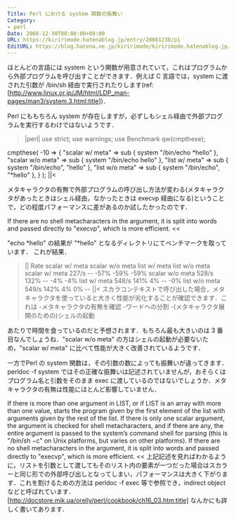 ```yaml
---
Title: Perl における system 関数の振舞い
Category:
- perl
Date: 2008-12-30T00:00:00+09:00
URL: https://kiririmode.hatenablog.jp/entry/20081230/p1
EditURL: https://blog.hatena.ne.jp/kiririmode/kiririmode.hatenablog.jp/atom/entry/8454420450078213680
---
```



ほとんどの言語には system という関数が用意されていて，これはプログラムから外部プログラムを呼び出すことができます．例えば C 言語では，system に渡された引数が /bin/sh 経由で実行されたりします(ref: [http://www.linux.or.jp/JM/html/LDP_man-pages/man3/system.3.html:title])．

Perl にももちろん system が存在しますが，必ずしもシェル経由で外部プログラムを実行するわけではないようです．
>|perl|
use strict;
use warnings;
use Benchmark qw(cmpthese);

cmpthese(
    -10 => {
        "scalar w/  meta" => sub { system "/bin/echo *hello"    },
        "scalar w/o meta" => sub { system "/bin/echo  hello"    },
        "list   w/  meta" => sub { system "/bin/echo", "hello"  },
        "list   w/o meta" => sub { system "/bin/echo", "*hello" },
    }
);
||<

メタキャラクタの有無で外部プログラムの呼び出し方法が変わる(メタキャラクタがあったときはシェル経由，なかったときは execvp 経由になる)ということで，どの程度パフォーマンスに差があるのか試したかったのです．
>>
If there are no shell metacharacters in the argument, it is split into 
words and passed directly to "execvp", which is more efficient.
<<

"echo *hello" の結果が "*hello" となるディレクトリにてベンチマークを取っています．
これが結果．
>||
                 Rate scalar w/  meta scalar w/o meta list   w/  meta list   w/o meta
scalar w/  meta 227/s              --            -57%            -59%            -59%
scalar w/o meta 528/s            132%              --             -4%             -4%
list   w/  meta 548/s            141%              4%              --             -0%
list   w/o meta 549/s            142%              4%              0%              --
||<
スカラコンテキストで呼び出した場合，メタキャラクタを使っていると大きく性能が劣化することが確認できます．これは
-メタキャラクタの有無を確認
-ワードへの分割
-(メタキャラクタ展開のための)シェルの起動

あたりで時間を食っているのだと予想されます．もちろん最も大きいのは 3 番目なんでしょうね．"scalar w/o meta" の方はシェルの起動が必要ないため，"scalar w/ meta" に比べて性能が大きく改善されているようです．


一方でPerl の system 関数は，その引数の数によっても振舞いが違ってきます．perldoc -f system ではその正確な振舞いは記述されていませんが，おそらくはプログラム名と引数をそのまま exec に渡しているのではないでしょうか．メタキャラクタの有無は性能にほとんど影響していません．
>>
If there is more than one argument in LIST, or if LIST is an array with more than one
value, starts the program given by the first element of the list with arguments given 
by the rest of the list.  If there is only one scalar argument, the argument is checked 
for shell metacharacters, and if there are any, the entire argument is passed to the 
system’s command shell for parsing (this is "/bin/sh −c" on Unix platforms, but varies 
on other platforms). If there are no shell metacharacters in the argument, it is split 
into words and passed directly to "execvp", which is more efficient.
<<
上記記述を見ればわかるように，リストを引数として渡してもそのリスト内の要素が一つだった場合はスカラーと同じ形での外部呼び出しとなってしまい，パフォーマンスは大きく下がります．これを割けるための方法は perldoc -f exec 等で参照でき，indirect object などと呼ばれています．[http://docstore.mik.ua/orelly/perl/cookbook/ch16_03.htm:title] なんかにも詳しく書いてあります．

